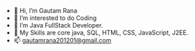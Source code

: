 - 👋 Hi, I’m Gautam Rana
- 👀 I’m interested to do Coding
- 🌱 I’m Java FullStack Developer.
- 💞️ My Skills are core java, SQL, HTML, CSS, JavaScript, J2EE. 
- 📫 gautamrana201201@gmail.com

<!---
GautamRana-2001/GautamRana-2001 is a ✨ special ✨ repository because its `README.md` (this file) appears on your GitHub profile.
You can click the Preview link to take a look at your changes.
--->
